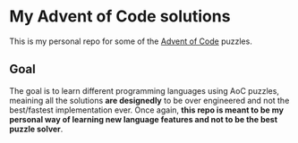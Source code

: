 # My Advent of Code solutions

This is my personal repo for some of the [Advent of Code](https://adventofcode.com) puzzles.

## Goal

The goal is to learn different programming languages using AoC puzzles, meaining all the solutions **are designedly**
to be over engineered and not the best/fastest implementation ever. Once again, **this repo is meant to be my personal
way of learning new language features and not to be the best puzzle solver**.

